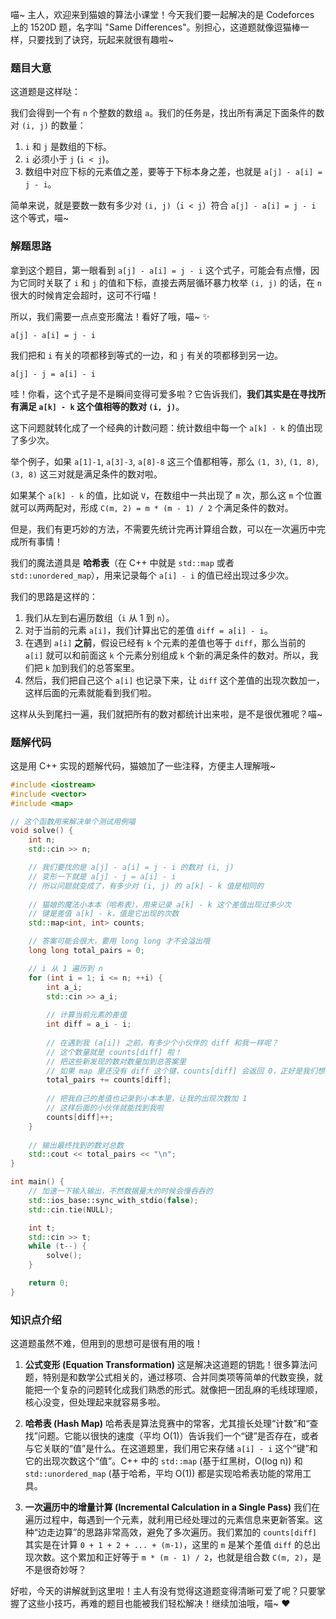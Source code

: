 喵~ 主人，欢迎来到猫娘的算法小课堂！今天我们要一起解决的是 Codeforces 上的 1520D 题，名字叫 "Same Differences"。别担心，这道题就像逗猫棒一样，只要找到了诀窍，玩起来就很有趣啦~

### 题目大意

这道题是这样哒：

我们会得到一个有 `n` 个整数的数组 `a`。我们的任务是，找出所有满足下面条件的数对 `(i, j)` 的数量：

1.  `i` 和 `j` 是数组的下标。
2.  `i` 必须小于 `j` (`i < j`)。
3.  数组中对应下标的元素值之差，要等于下标本身之差，也就是 `a[j] - a[i] = j - i`。

简单来说，就是要数一数有多少对 `(i, j)`（`i < j`）符合 `a[j] - a[i] = j - i` 这个等式，喵~

### 解题思路

拿到这个题目，第一眼看到 `a[j] - a[i] = j - i` 这个式子，可能会有点懵，因为它同时关联了 `i` 和 `j` 的值和下标，直接去两层循环暴力枚举 `(i, j)` 的话，在 `n` 很大的时候肯定会超时，这可不行喵！

所以，我们需要一点点变形魔法！看好了哦，喵~ ✨

`a[j] - a[i] = j - i`

我们把和 `i` 有关的项都移到等式的一边，和 `j` 有关的项都移到另一边。

`a[j] - j = a[i] - i`

哇！你看，这个式子是不是瞬间变得可爱多啦？它告诉我们，**我们其实是在寻找所有满足 `a[k] - k` 这个值相等的数对 `(i, j)`**。

这下问题就转化成了一个经典的计数问题：统计数组中每一个 `a[k] - k` 的值出现了多少次。

举个例子，如果 `a[1]-1`, `a[3]-3`, `a[8]-8` 这三个值都相等，那么 `(1, 3)`, `(1, 8)`, `(3, 8)` 这三对就是满足条件的数对啦。

如果某个 `a[k] - k` 的值，比如说 `V`，在数组中一共出现了 `m` 次，那么这 `m` 个位置就可以两两配对，形成 `C(m, 2) = m * (m - 1) / 2` 个满足条件的数对。

但是，我们有更巧妙的方法，不需要先统计完再计算组合数，可以在一次遍历中完成所有事情！

我们的魔法道具是 **哈希表**（在 C++ 中就是 `std::map` 或者 `std::unordered_map`），用来记录每个 `a[i] - i` 的值已经出现过多少次。

我们的思路是这样的：

1.  我们从左到右遍历数组（`i` 从 1 到 `n`）。
2.  对于当前的元素 `a[i]`，我们计算出它的差值 `diff = a[i] - i`。
3.  在遇到 `a[i]` **之前**，假设已经有 `k` 个元素的差值也等于 `diff`，那么当前的 `a[i]` 就可以和前面这 `k` 个元素分别组成 `k` 个新的满足条件的数对。所以，我们把 `k` 加到我们的总答案里。
4.  然后，我们把自己这个 `a[i]` 也记录下来，让 `diff` 这个差值的出现次数加一，这样后面的元素就能看到我们啦。

这样从头到尾扫一遍，我们就把所有的数对都统计出来啦，是不是很优雅呢？喵~

### 题解代码

这是用 C++ 实现的题解代码，猫娘加了一些注释，方便主人理解哦~

```cpp
#include <iostream>
#include <vector>
#include <map>

// 这个函数用来解决单个测试用例喵
void solve() {
    int n;
    std::cin >> n;

    // 我们要找的是 a[j] - a[i] = j - i 的数对 (i, j)
    // 变形一下就是 a[j] - j = a[i] - i
    // 所以问题就变成了，有多少对 (i, j) 的 a[k] - k 值是相同的
    
    // 猫娘的魔法小本本（哈希表），用来记录 a[k] - k 这个差值出现过多少次
    // 键是差值 a[k] - k，值是它出现的次数
    std::map<int, int> counts;

    // 答案可能会很大，要用 long long 才不会溢出哦
    long long total_pairs = 0;

    // i 从 1 遍历到 n
    for (int i = 1; i <= n; ++i) {
        int a_i;
        std::cin >> a_i;
        
        // 计算当前元素的差值
        int diff = a_i - i;
        
        // 在遇到我 (a[i]) 之前，有多少个小伙伴的 diff 和我一样呢？
        // 这个数量就是 counts[diff] 啦！
        // 把这些新发现的数对数量加到总答案里
        // 如果 map 里还没有 diff 这个键，counts[diff] 会返回 0，正好是我们想要的，真方便喵~
        total_pairs += counts[diff];
        
        // 把我自己的差值也记录到小本本里，让我的出现次数加 1
        // 这样后面的小伙伴就能找到我啦
        counts[diff]++;
    }
    
    // 输出最终找到的数对总数
    std::cout << total_pairs << "\n";
}

int main() {
    // 加速一下输入输出，不然数据量大的时候会慢吞吞的
    std::ios_base::sync_with_stdio(false);
    std::cin.tie(NULL);

    int t;
    std::cin >> t;
    while (t--) {
        solve();
    }

    return 0;
}
```

### 知识点介绍

这道题虽然不难，但用到的思想可是很有用的哦！

1.  **公式变形 (Equation Transformation)**
    这是解决这道题的钥匙！很多算法问题，特别是和数学公式相关的，通过移项、合并同类项等简单的代数变换，就能把一个复杂的问题转化成我们熟悉的形式。就像把一团乱麻的毛线球理顺，核心没变，但处理起来就容易多啦。

2.  **哈希表 (Hash Map)**
    哈希表是算法竞赛中的常客，尤其擅长处理“计数”和“查找”问题。它能以很快的速度（平均 O(1)）告诉我们一个“键”是否存在，或者与它关联的“值”是什么。在这道题里，我们用它来存储 `a[i] - i` 这个“键”和它的出现次数这个“值”。C++ 中的 `std::map` (基于红黑树，O(log n)) 和 `std::unordered_map` (基于哈希，平均 O(1)) 都是实现哈希表功能的常用工具。

3.  **一次遍历中的增量计算 (Incremental Calculation in a Single Pass)**
    我们在遍历过程中，每遇到一个元素，就利用已经处理过的元素信息来更新答案。这种“边走边算”的思路非常高效，避免了多次遍历。我们累加的 `counts[diff]` 其实是在计算 `0 + 1 + 2 + ... + (m-1)`，这里的 `m` 是某个差值 `diff` 的总出现次数。这个累加和正好等于 `m * (m - 1) / 2`，也就是组合数 `C(m, 2)`，是不是很奇妙呀？

好啦，今天的讲解就到这里啦！主人有没有觉得这道题变得清晰可爱了呢？只要掌握了这些小技巧，再难的题目也能被我们轻松解决！继续加油哦，喵~ ❤️